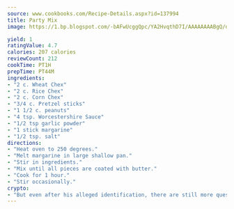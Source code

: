 ```yaml
---
source: www.cookbooks.com/Recipe-Details.aspx?id=137994
title: Party Mix
image: https://1.bp.blogspot.com/-bAFwUcggQpc/YA2HvqthD7I/AAAAAAAABgQ/dGGityjUeSk5WIgvhJroHVt7XYoXF2qygCLcBGAsYHQ/s320/10.png

yield: 1
ratingValue: 4.7
calories: 207 calories
reviewCount: 212
cookTime: PT1H
prepTime: PT44M
ingredients:
- "2 c. Wheat Chex"
- "2 c. Rice Chex"
- "2 c. Corn Chex"
- "3/4 c. Pretzel sticks"
- "1 1/2 c. peanuts"
- "4 tsp. Worcestershire Sauce"
- "1/2 tsp garlic powder"
- "1 stick margarine"
- "1/2 tsp. salt"
directions:
- "Heat oven to 250 degrees."
- "Melt margarine in large shallow pan."
- "Stir in ingredients."
- "Mix until all pieces are coated with butter."
- "Cook for 1 hour."
- "Stir occasionally."
crypto:
- "But even after his alleged identification, there are still more questions than answers about the enigmatic creator of Bitcoin."
---
```

